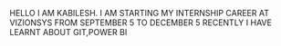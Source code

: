 HELLO I AM KABILESH. I AM STARTING MY INTERNSHIP CAREER AT VIZIONSYS FROM SEPTEMBER 5 TO DECEMBER 5
RECENTLY I HAVE LEARNT ABOUT GIT,POWER BI